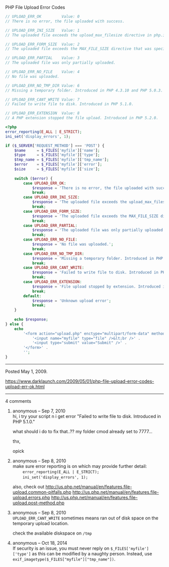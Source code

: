 PHP File Upload Error Codes

```php
// UPLOAD_ERR_OK         Value: 0
// There is no error, the file uploaded with success.

// UPLOAD_ERR_INI_SIZE   Value: 1
// The uploaded file exceeds the upload_max_filesize directive in php.ini.

// UPLOAD_ERR_FORM_SIZE  Value: 2
// The uploaded file exceeds the MAX_FILE_SIZE directive that was specified in the HTML form.

// UPLOAD_ERR_PARTIAL    Value: 3
// The uploaded file was only partially uploaded.

// UPLOAD_ERR_NO_FILE    Value: 4
// No file was uploaded.

// UPLOAD_ERR_NO_TMP_DIR Value: 6
// Missing a temporary folder. Introduced in PHP 4.3.10 and PHP 5.0.3.

// UPLOAD_ERR_CANT_WRITE Value: 7
// Failed to write file to disk. Introduced in PHP 5.1.0.

// UPLOAD_ERR_EXTENSION  Value: 8
// A PHP extension stopped the file upload. Introduced in PHP 5.2.0.
```

```php
<?php
error_reporting(E_ALL | E_STRICT);
ini_set('display_errors', 1);

if ($_SERVER['REQUEST_METHOD'] === 'POST') {
    $name     = $_FILES['myfile']['name'];
    $type     = $_FILES['myfile']['type'];
    $tmp_name = $_FILES['myfile']['tmp_name'];
    $error    = $_FILES['myfile']['error'];
    $size     = $_FILES['myfile']['size'];
    
    switch ($error) {
        case UPLOAD_ERR_OK:
            $response = 'There is no error, the file uploaded with success.';
            break;
        case UPLOAD_ERR_INI_SIZE:
            $response = 'The uploaded file exceeds the upload_max_filesize directive in php.ini.';
            break;
        case UPLOAD_ERR_FORM_SIZE:
            $response = 'The uploaded file exceeds the MAX_FILE_SIZE directive that was specified in the HTML form.';
            break;
        case UPLOAD_ERR_PARTIAL:
            $response = 'The uploaded file was only partially uploaded.';
            break;
        case UPLOAD_ERR_NO_FILE:
            $response = 'No file was uploaded.';
            break;
        case UPLOAD_ERR_NO_TMP_DIR:
            $response = 'Missing a temporary folder. Introduced in PHP 4.3.10 and PHP 5.0.3.';
            break;
        case UPLOAD_ERR_CANT_WRITE:
            $response = 'Failed to write file to disk. Introduced in PHP 5.1.0.';
            break;
        case UPLOAD_ERR_EXTENSION:
            $response = 'File upload stopped by extension. Introduced in PHP 5.2.0.';
            break;
        default:
            $response = 'Unknown upload error';
            break;
    }
    
    echo $response;
} else {
    echo
        '<form action="upload.php" enctype="multipart/form-data" method="post">' .
            '<input name="myfile" type="file" />&lt;br />' .
            '<input type="submit" value="Submit" />' .
        '</form>' .
        '';
}
```

---

Posted May 1, 2009.

https://www.darklaunch.com/2009/05/01/php-file-upload-error-codes-upload-err-ok.html

---

4 comments

<ol>
    <li>
        <div>
            anonymous &ndash; Sep 7, 2010
            <div>
hi, i try your script n i get error "Failed to write file to disk. Introduced in PHP 5.1.0."

what should i do to fix that..?? 
my folder cmod already set to 7777...

thx,

opick
            </div>
        </div>
    </li>
    <li>
        <div>
            anonymous &ndash; Sep 8, 2010
            <div>
make sure error reporting is on which may provide further detail:
&nbsp;&nbsp;&nbsp;&nbsp;&nbsp;&nbsp;&nbsp;&nbsp;`error_reporting(E_ALL | E_STRICT);`
&nbsp;&nbsp;&nbsp;&nbsp;&nbsp;&nbsp;&nbsp;&nbsp;`ini_set('display_errors', 1);`

also, check out
<a href="http://us.php.net/manual/en/features.file-upload.common-pitfalls.php">http://us.php.net/manual/en/features.file-upload.common-pitfalls.php</a>
<a href="http://us.php.net/manual/en/features.file-upload.errors.php">http://us.php.net/manual/en/features.file-upload.errors.php</a>
<a href="http://us.php.net/manual/en/features.file-upload.post-method.php">http://us.php.net/manual/en/features.file-upload.post-method.php</a>
            </div>
        </div>
    </li>
    <li>
        <div>
            anonymous &ndash; Sep 8, 2010
            <div>
`UPLOAD_ERR_CANT_WRITE` sometimes means ran out of disk space on the temporary upload location.

check the available diskspace on `/tmp`
            </div>
        </div>
    </li>
    <li>
        <div>
            anonymous &ndash; Oct 18, 2014
            <div>
If security is an issue, you must never reply on `$_FILES['myfile']['type']` as this can be modified by a naughty person. Instead, use `exif_imagetype($_FILES["myfile"]["tmp_name"])`.
            </div>
        </div>
    </li>
</ol>
